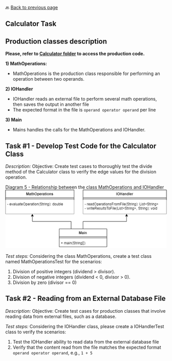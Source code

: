 🔙 <a href="README.md">Back to previous page</a> 


<p align="center">
 <h2>Calculator Task</h2>
</p>

## Production classes description

**Please, refer to [Calculator folder](https://github.com/dhennyacampos/testsmellspreventionguidelines/tree/main/code/Calculator) to access the production code.**

**1) MathOperations:**
* MathOperations is the production class responsible for performing an operation between two operands.

**2) IOHandler**
* IOHandler reads an external file to perform several math operations, then saves the output in another file
* The expected format in the file is `operand operator operand` per line

**3) Main**
* Mains handles the calls for the MathOperations and IOHandler.


## Task #1 - Develop Test Code for the Calculator Class

*Description:*
Objective: Create test cases to thoroughly test the divide method of the Calculator class to verify the edge values for the division operation.

Diagram 5 - Relationship between the class MathOperations and IOHandler ![Diagram #5](Calculator-AllTasks.png)

*Test steps:* Considering the class MathOperations, create a test class named MathOperationsTest for the scenarios:

1. Division of positive integers (dividend > divisor).
2. Division of negative integers (dividend < 0, divisor > 0).
3. Division by zero (divisor == 0)

## Task #2 - Reading from an External Database File

*Description:*
Objective:  Create test cases for production classes that involve reading data from external files, such as a database.

*Test steps:* Considering the IOHandler class, please create a IOHandlerTest class to verify the scenarios:
1. Test the IOHandler ability to read data from the external database file
3. Verify that the content read from the file matches the expected format `operand operator operand`, e.g., `1 + 5`






